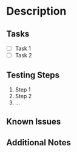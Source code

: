 # Description

<!--- Briefly explain what this PR does. -->

## Tasks

<!--- List the tasks completed or the changes made. -->

- [ ] Task 1
- [ ] Task 2

## Testing Steps

<!--- Provide instructions on how to test this PR or examples of test scenarios. -->

1. Step 1
2. Step 2
3. ...

## Known Issues

<!--- If applicable, list any known issues or limitations. -->

## Additional Notes

<!--- Add any relevant additional information. -->
